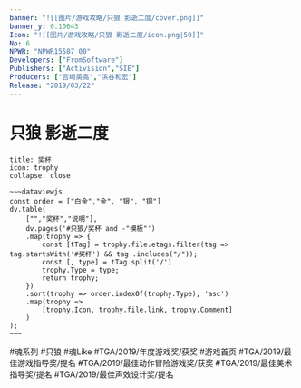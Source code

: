 ```yaml
---
banner: "![[图片/游戏攻略/只狼 影逝二度/cover.png]]"
banner_y: 0.10643
Icon: "![[图片/游戏攻略/只狼 影逝二度/icon.png|50]]"
No: 6
NPWR: "NPWR15587_00"
Developers: ["FromSoftware"]
Publishers: ["Activision","SIE"]
Producers: ["宫崎英高","滨谷和宏"] 
Release: "2019/03/22"
---
```

# 只狼 影逝二度

```ad-quote
title: 奖杯
icon: trophy
collapse: close

~~~dataviewjs
const order = ["白金","金", "银", "铜"]
dv.table(
	["","奖杯","说明"],
	dv.pages('#只狼/奖杯 and -"模板"')
	.map(trophy => {
		const [tTag] = trophy.file.etags.filter(tag => tag.startsWith('#奖杯') && tag .includes("/"));
		const [, type] = tTag.split('/')
		trophy.Type = type;
		return trophy;
	})
	.sort(trophy => order.indexOf(trophy.Type), 'asc')
	.map(trophy => 
		[trophy.Icon, trophy.file.link, trophy.Comment]
	)
);
~~~

```

#魂系列 #只狼 #魂Like #TGA/2019/年度游戏奖/获奖 #游戏首页 #TGA/2019/最佳游戏指导奖/提名 #TGA/2019/最佳动作冒险游戏奖/获奖 #TGA/2019/最佳美术指导奖/提名 #TGA/2019/最佳声效设计奖/提名     